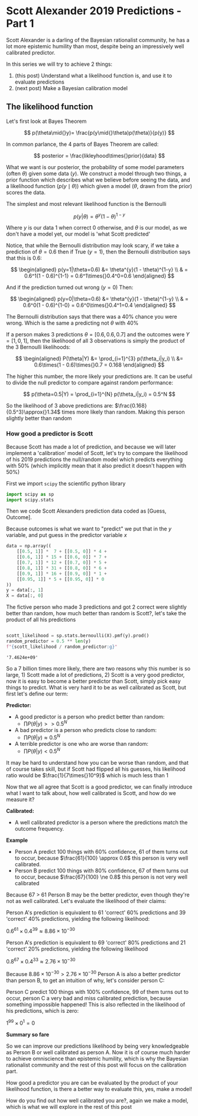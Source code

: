 # Scott Alexander 2019 Predictions - Part 1

Scott Alexander is a darling of the Bayesian rationalist community, he has a lot
more epistemic humility than most, despite being an impressively well
calibrated predictor.

In this series we will try to achieve 2 things:

1. (this post) Understand what a likelihood function is, and use it to evaluate predictions
2. (next post) Make a Bayesian calibration model

## The likelihood function

Let's first look at Bayes Theorem

$$
p(\theta\mid{}y)= \frac{p(y\mid{}\theta)p(\theta)}{p(y)}
$$

In common parlance, the 4 parts of Bayes Theorem are called:

$$
posterior = \frac{likleyhood\times{}prior}{data}
$$

What we want is our posterior, the probability of some model parameters (often
$\theta$) given some data ($y$). We construct a model through two things, a
prior function which describes what we believe before seeing the data, and a
likelihood function ($p(y\mid\theta)$) which given a model ($\theta$, drawn from the
prior) scores the data.

The simplest and most relevant likelihood function is the Bernoulli

$$
p(y|\theta) = \theta^{y}(1 - \theta)^{1-y}
$$

Where $y$ is our data 1 when correct 0 otherwise, and $\theta$ is our model, as
we don't have a model yet, our model is 'what Scott predicted'

Notice, that while the Bernoulli distribution may look scary, if we take a
prediction of $\theta=0.6$ then if True ($y=1$), then the Bernoulli distribution
says that this is 0.6:

$$
\begin{aligned}
p(y=1|\theta=0.6) &= \theta^{y}(1 - \theta)^{1-y} \\
				  & = 0.6^1(1 - 0.6)^{1-1} = 0.6^1\times{}0.4^0=0.6
\end{aligned}
$$

And if the prediction turned out wrong ($y=0$) Then:

$$
\begin{aligned}
p(y=0|\theta=0.6) &= \theta^{y}(1 - \theta)^{1-y} \\
				  & = 0.6^0(1 - 0.6)^{1-0} = 0.6^0\times{}0.4^1=0.4
\end{aligned}
$$

The Bernoulli distribution says that there was a 40% chance you were wrong.
Which is the same a predicting not $\theta$ with 40%

If a person makes 3 predictions $\theta = [0.6, 0.6, 0.7]$ and the outcomes
were $Y = [1, 0, 1]$, then the likelihood of all 3 observations is simply the
product of the 3 Bernoulli likelihoods:

$$
\begin{aligned}
P(\theta|Y) &= \prod_{i=1}^{3} p(\theta_i|y_i) \\
			&= 0.6\times(1 - 0.6)\times{}0.7 = 0.168
\end{aligned}
$$

The higher this number, the more likely your predictions are. It can be useful
to divide the null predictor to compare against random performance:

$$
p(\theta=0.5|Y) = \prod_{i=1}^{N} p(\theta_i|y_i) = 0.5^N
$$

So the likelihood of 3 above predictions are: $\frac{0.168}{0.5^3}\approx{}1.34$
times more likely than random. Making this person slightly better than random


### How good a predictor is Scott

Because Scott has made a lot of prediction, and because we will later implement
a 'calibration' model of Scott, let's try to compare the likelihood of his 2019
predictions the null/random model which predicts everything with 50% (which
implicitly mean that it also predict it doesn't happen with 50%)

First we import `scipy` the scientific python library

```python
import scipy as sp
import scipy.stats
```

Then we code Scott Alexanders prediction data coded as \[Guess, Outcome\].

Because outcomes is what we want to "predict" we put that in the $y$ variable,
and put guess in the predictor variable $x$


```python
data = np.array((
    [[0.5, 1]] *  7 + [[0.5, 0]] * 4 +
    [[0.6, 1]] * 15 + [[0.6, 0]] * 7 +
    [[0.7, 1]] * 12 + [[0.7, 0]] * 5 +
    [[0.8, 1]] * 31 + [[0.8, 0]] * 6 +
    [[0.9, 1]] * 16 + [[0.9, 0]] * 1 +
    [[0.95, 1]] * 5 + [[0.95, 0]] * 0
))
y = data[:, 1]
X = data[:, 0]
```

The fictive person who made 3 predictions and got 2 correct were slightly
better than random, how much better than random is Scott?, let's take the
product of all his predictions


```python

scott_likelihood = sp.stats.bernoulli(X).pmf(y).prod()
random_predictor = 0.5 ** len(y)
f"{scott_likelihood / random_predictor:g}"
```

	'7.4624e+09'

So a 7 billion times more likely, there are two reasons why this number is so
large, 1) Scott made a lot of predictions, 2) Scott is a very good predictor,
now it is easy to become a better predictor than Scott, simply pick easy things
to predict. What is very hard it to be as well calibrated as Scott, but first
let's define our term:

<!-- Also notice that because $p(\theta=0.5|y=0)=p(\theta=0.5|y=1)=0.5$ The debate -->
<!-- of whether to include his 50:50 predictions is mute, as his likelihood ratio -->
<!-- compared to the null model remains unchanged. -->

**Predictor:**

 * A good predictor is a person who predict better than random:
	 - $\prod P(\theta|y) >> 0.5^N$
 * A bad predictor is a person who predicts close to random:
	 - $\prod P(\theta|y) \approx 0.5^N$
 * A terrible predictor is one who are worse than random:
	 - $\prod P(\theta|y) < 0.5^N$

It may be hard to understand how you can be worse than random, and that
of course takes skill, but if Scott had flipped all his guesses, his likelihood
ratio would be $\frac{1}{7\times{}10^9}$ which is much less than 1

<!-- Prediction is very task dependent and is therefore only comparable if the -->
<!-- prediction is on the same data, two set of predictions can be compared by comparing -->
<!-- the product of their Bernoulli likelihood function. -->

Now that we all agree that Scott is a good predictor, we can finally introduce
what I want to talk about, how well calibrated is Scott, and how do we measure
it?

**Calibrated:**

 * A well calibrated predictor is a person where the predictions match the
   outcome frequency.
 
**Example**
* Person A predict 100 things with 60% confidence, 61 of them turns out to
  occur, because $\frac{61}{100} \approx 0.6$ this person is very well
  calibrated.
* Person B predict 100 things with 80% confidence, 67 of them turns out to
  occur, because $\frac{67}{100} \ne 0.8$ this person is not very well
  calibrated

Because 67 > 61 Person B may be the better predictor, even though they're not
as well calibrated. Let's evaluate the likelihood of their claims:

Person A's prediction is equivalent to 61 'correct' 60% predictions and 39
'correct' 40% predictions, yielding the following likelihood:

$0.6^{61}\times{}0.4^{39} \approx 8.86\times{}10^{-30}$

Person A's prediction is equivalent to 69 'correct' 80% predictions and 21
'correct' 20% predictions, yielding the following likelihood

$0.8^{67}\times{}0.4^{33} \approx 2.76\times{}10^{-30}$

Because $8.86\times{}10^{-30} > 2.76\times{}10^{-30}$ Person A is also a better
predictor than person B, to get an intuition of why, let's consider person C:

Person C predict 100 things with 100% confidence, 99 of them turns out to
occur, person C a very bad and miss calibrated prediction, because something impossible
happened! This is also reflected in the likelihood of his predictions, which is
zero:

$1^{99}\times{}0^1=0$

**Summary so fare**

So we can improve our predictions likelihood by being very knowledgeable as Person B or well
calibrated as person A. Now it is of course much harder to achieve omniscience
than epistemic humility, which is why the Bayesian rationalist community and
the rest of this post will focus on the calibration part.


<!-- **I want to build a Golem, C'mon let's go and wreck Prage - Anna, famous model builder** -->

How good a predictor you are can be evaluated by the product of your likelihood
function, is there a better way to evaluate this, yes, make a model!

How do you find out how well calibrated you are?, again we make a model, which
is what we will explore in the rest of this post

